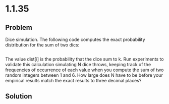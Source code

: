 # 1.1.35

## Problem

Dice simulation. The following code computes the exact probability distribution for the sum of two dics:

```

```

The value dist[i] is the probability that the dice sum to k. Run experiments to validate this calculation simulating N dice throws, keeping track of the frequencies of occurrence of each value when you compute the sum of two random integers between 1 and 6. How large does N have to be before your empirical results match the exact results to three decimal places?

## Solution
